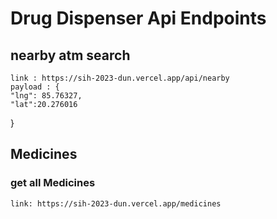 
# Drug Dispenser Api Endpoints

## nearby atm search
    link : https://sih-2023-dun.vercel.app/api/nearby
    payload : {
    "lng": 85.76327,
    "lat":20.276016
}

## Medicines
### get all Medicines
    link: https://sih-2023-dun.vercel.app/medicines

